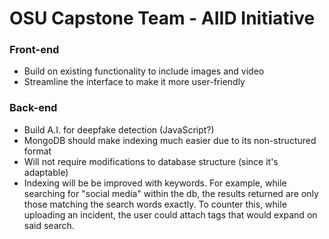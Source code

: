 # OSU Capstone Team - AIID Initiative
### Front-end
- Build on existing functionality to include images and video
- Streamline the interface to make it more user-friendly

### Back-end
- Build A.I. for deepfake detection (JavaScript?)
- MongoDB should make indexing much easier due to its non-structured format
- Will not require modifications to database structure (since it's adaptable)
- Indexing will be be improved with keywords. For example, while searching
  for "social media" within the db, the results returned are only those matching 
  the search words exactly. To counter this, while uploading an incident, the 
  user could attach tags that would expand on said search. 
